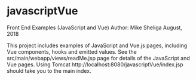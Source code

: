 # javascriptVue
Front End Examples (JavaScript and Vue) 
Author: Mike Sheliga August, 2018

This project includes examples of JavaScript and Vue.js pages, including Vue components, 
hooks and emitted values.  See the src/main/webapp/views/readMe.jsp page for details 
of the JavaScript and Vue pages.  Using Tomcat http://localhost:8080/javascriptVue/index.jsp 
should take you to the main index.

